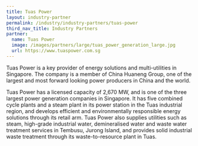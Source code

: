 ```yaml
---
title: Tuas Power
layout: industry-partner
permalink: /industry/industry-partners/tuas-power
third_nav_title: Industry Partners
partner:
  name: Tuas Power
  image: /images/partners/large/tuas_power_generation_large.jpg
  url: https://www.tuaspower.com.sg
---
```

Tuas Power is a key provider of energy solutions and multi-utilities in Singapore. The company is a member of China Huaneng Group, one of the largest and most forward looking power producers in China and the world.

Tuas Power has a licensed capacity of 2,670 MW, and is one of the three largest power generation companies in Singapore. It has five combined cycle plants and a steam plant in its power station in the Tuas industrial region, and develops efficient and environmentally responsible energy solutions through its retail arm.  Tuas Power also supplies utilities such as steam, high-grade industrial water, demineralised water and waste water treatment services in Tembusu, Jurong Island, and provides solid industrial waste treatment through its waste-to-resource plant in Tuas.
